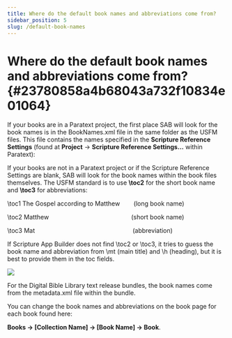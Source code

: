 ```yaml
---
title: Where do the default book names and abbreviations come from?
sidebar_position: 5
slug: /default-book-names
---
```




# **Where do the default book names and abbreviations come from?** {#23780858a4b68043a732f10834e01064}


If your books are in a Paratext project, the first place SAB will look for the book names is in the BookNames.xml file in the same folder as the USFM files. This file contains the names specified in the **Scripture Reference Settings** (found at **Project** → **Scripture Reference Settings…** within Paratext):


If your books are not in a Paratext project or if the Scripture Reference Settings are blank, SAB will look for the book names within the book files themselves. The USFM standard is to use **\toc2** for the short book name and **\toc3** for abbreviations:


\toc1 The Gospel according to Matthew        (long book name)


\toc2 Matthew                                                (short book name)


\toc3 Mat                                                         (abbreviation)


If Scripture App Builder does not find \toc2 or \toc3, it tries to guess the book name and abbreviation from \mt (main title) and \h (heading), but it is best to provide them in the toc fields.


![](/notion_imgs/default-book-names.23780858-a4b6-80b7-82cc-c81a7ae7b48d.png)


For the Digital Bible Library text release bundles, the book names come from the metadata.xml file within the bundle.


You can change the book names and abbreviations on the book page for each book found here:


**Books → [Collection Name] → [Book Name] → Book**.

